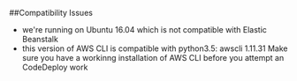 
##Compatibility Issues

- we're running on Ubuntu 16.04 which is not compatible with Elastic Beanstalk
- this version of AWS CLI is compatible with python3.5: awscli 1.11.31 Make sure you have a workinng installation of AWS CLI before you attempt an CodeDeploy work
